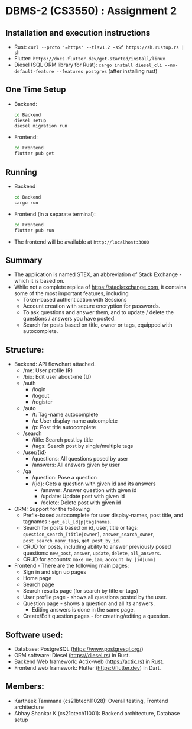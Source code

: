 # DBMS-2 (CS3550) : Assignment 2

## Installation and execution instructions
- Rust: `curl --proto '=https' --tlsv1.2 -sSf https://sh.rustup.rs | sh`
- Flutter: `https://docs.flutter.dev/get-started/install/linux`
- Diesel (SQL ORM library for Rust): `cargo install diesel_cli --no-default-feature --features postgres` (after installing rust)
  

## One Time Setup

- Backend:
  ```bash
  cd Backend
  diesel setup
  diesel migration run
  ```

- Frontend:
  ```bash
  cd Frontend
  flutter pub get
  ```

## Running

- Backend
  ```bash
  cd Backend
  cargo run
  ```
- Frontend (in a separate terminal):
  ```bash
  cd Frontend
  flutter pub run
  ```
- The frontend will be available at `http://localhost:3000`
  
## Summary
- The application is named STEX, an abbreviation of Stack Exchange - which it is based on.
- While not a complete replica of https://stackexchange.com, it contains some of the most important features, including
  - Token-based authentication with Sessions
  - Account creation with secure encryption for passwords.
  - To ask questions and answer them, and to update / delete the questions / answers you have posted.
  - Search for posts based on title, owner or tags, equipped with autocomplete.

## Structure:

- Backend: API flowchart attached.
  - /me: User profile (R)
  - /bio: Edit user about-me (U)
  - /auth
    - /login
    - /logout
    - /register
  - /auto
    - /t: Tag-name autocomplete
    - /u: User display-name autcomplete
    - /p: Post title autocomplete
  - /search
    - /title: Search post by title
    - /tags: Search post by single/multiple tags
  - /user/{id}
    - /questions: All questions posed by user
    - /answers: All answers given by user 
  - /qa
    - /question: Pose a question
    - /{id}: Gets a question with given id and its answers
      - /answer: Answer question with given id
      - /update: Update post with given id
      - /delete: Delete post with given id
- ORM: Support for the following
  - Prefix-based autocomplete for user display-names, post title, and tagnames : `get_all_[d|p|tag]names`.
  - Search for posts based on id, user, title or tags: `question_search_[title|owner]`, `answer_search_owner`, `post_search_many_tags`, `get_post_by_id`.
  - CRUD for posts, including ability to answer previously posed questions: `new_post`, `answer`, `update`, `delete`, `all_answers`.
  - CRUD for accounts: `make_me`, `iam`, `account_by_[id|unm]`
- Frontend - There are the following main pages:
  - Sign in and sign up pages
  - Home page
  - Search page
  - Search results page (for search by title or tags)
  - User profile page - shows all questions posted by the user.
  - Question page - shows a question and all its answers.
    - Editing answers is done in the same page.
  - Create/Edit question pages - for creating/editing a question.

## Software used:
- Database: PostgreSQL (https://www.postgresql.org/)
- ORM software: Diesel (https://diesel.rs) in Rust.
- Backend Web framework: Actix-web (https://actix.rs) in Rust.
- Frontend web framework: Flutter (https://flutter.dev) in Dart.

## Members:
- Kartheek Tammana (cs21btech11028): Overall testing, Frontend architecture
- Abhay Shankar K (cs21btech11001): Backend architecture, Database setup
